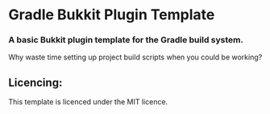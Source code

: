 # Gradle Bukkit Plugin Template
### A basic Bukkit plugin template for the Gradle build system.
Why waste time setting up project build scripts when you could be working?

## Licencing:
This template is licenced under the MIT licence.